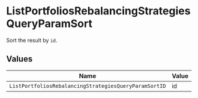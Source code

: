 # ListPortfoliosRebalancingStrategiesQueryParamSort

Sort the result by `id`.


## Values

| Name                                                  | Value                                                 |
| ----------------------------------------------------- | ----------------------------------------------------- |
| `ListPortfoliosRebalancingStrategiesQueryParamSortID` | id                                                    |